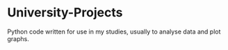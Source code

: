 # University-Projects
Python code written for use in my studies, usually to analyse data and plot graphs.
